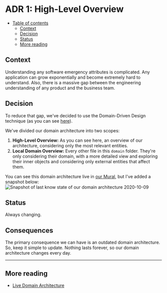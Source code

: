 # ADR 1: High-Level Overview

* [Table of contents](#)
  * [Context](#context)
  * [Decision](#decision)
  * [Status](#status)
  * [More reading](#more-reading)

## Context

Understanding any software emergency attributes is complicated. Any application can grow exponentially and become extremely hard to understand. Also, there is a massive gap between the engineering understanding of any product and the business team.

## Decision

To reduce that gap, we've decided to use the Domain-Driven Design technique (as you can see [here](../patterns/003-domain-driven-design.md)).

We've divided our domain architecture into two scopes:

1. **High-Level Overview:** As you can see here, an overview of our architecture, considering only the most relevant entities.
2. **Local Domain Overview:** Every other file in this `domain` folder. They're only considering their domain, with a more detailed view and exploring their inner objects and considering only external entities that affect them.

You can see this domain architecture live in [our Mural](https://app.mural.co/t/d4c6342/m/d4c6342/1602287089483/2d511fb73f993a8ac25d25d1450a8b5a5b37d6c4), but I've added a snapshot below:
![Snapshot of last know state of our domain architecture 2020-10-09](assets/001-high-level-concept-overview/domain-architecture.png)

## Status

Always changing.

## Consequences

The primary consequence we can have is an outdated domain architecture. So, keep it simple to update. Nothing lasts forever, so our domain architecture changes every day.

---

## More reading

* [Live Domain Architecture](https://app.mural.co/t/d4c6342/m/d4c6342/1602287089483/2d511fb73f993a8ac25d25d1450a8b5a5b37d6c4)

